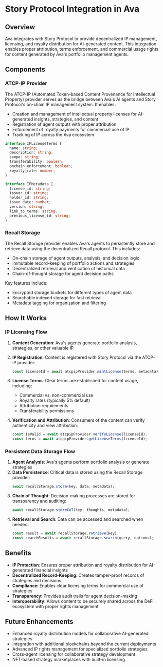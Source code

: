 # Story Protocol Integration in Ava

## Overview

Ava integrates with Story Protocol to provide decentralized IP management, licensing, and royalty distribution for AI-generated content. This integration enables proper attribution, terms enforcement, and commercial usage rights for content generated by Ava's portfolio management agents.

## Components

### ATCP-IP Provider

The ATCP-IP (Automated Token-based Content Provenance for Intellectual Property) provider serves as the bridge between Ava's AI agents and Story Protocol's on-chain IP management system. It enables:

- Creation and management of intellectual property licenses for AI-generated insights, strategies, and content
- Registration of agent outputs with proper attribution
- Enforcement of royalty payments for commercial use of IP
- Tracking of IP across the Ava ecosystem

```typescript
interface IPLicenseTerms {
  name: string;
  description: string;
  scope: string;
  transferability: boolean;
  onchain_enforcement: boolean;
  royalty_rate: number;
}

interface IPMetadata {
  license_id: string;
  issuer_id: string;
  holder_id: string;
  issue_date: number;
  version: string;
  link_to_terms: string;
  previous_license_id: string;
}
```

### Recall Storage

The Recall Storage provider enables Ava's agents to persistently store and retrieve data using the decentralized Recall protocol. This includes:

- On-chain storage of agent outputs, analysis, and decision logic
- Immutable record-keeping of portfolio actions and strategies
- Decentralized retrieval and verification of historical data
- Chain-of-thought storage for agent decision paths

Key features include:
- Encrypted storage buckets for different types of agent data
- Searchable indexed storage for fast retrieval
- Metadata tagging for organization and filtering

## How It Works

### IP Licensing Flow

1. **Content Generation**: Ava's agents generate portfolio analysis, strategies, or other valuable IP
2. **IP Registration**: Content is registered with Story Protocol via the ATCP-IP provider:
   ```typescript
   const licenseId = await atcpipProvider.mintLicense(terms, metadata);
   ```
3. **License Terms**: Clear terms are established for content usage, including:
   - Commercial vs. non-commercial use
   - Royalty rates (typically 5% default)
   - Attribution requirements
   - Transferability permissions

4. **Verification and Attribution**: Consumers of the content can verify authenticity and view attribution:
   ```typescript
   const isValid = await atcpipProvider.verifyLicense(licenseId);
   const terms = await atcpipProvider.getLicenseTerms(licenseId);
   ```

### Persistent Data Storage Flow

1. **Agent Analysis**: Ava's agents perform portfolio analysis or generate strategies
2. **Data Persistence**: Critical data is stored using the Recall Storage provider:
   ```typescript
   await recallStorage.store(key, data, metadata);
   ```
3. **Chain of Thought**: Decision-making processes are stored for transparency and auditing:
   ```typescript
   await recallStorage.storeCoT(key, thoughts, metadata);
   ```
4. **Retrieval and Search**: Data can be accessed and searched when needed:
   ```typescript
   const result = await recallStorage.retrieve(key);
   const searchResults = await recallStorage.search(query, options);
   ```

## Benefits

- **IP Protection**: Ensures proper attribution and royalty distribution for AI-generated financial insights
- **Decentralized Record-Keeping**: Creates tamper-proof records of strategies and decisions
- **Compliance**: Enables clear licensing terms for commercial use of strategies
- **Transparency**: Provides audit trails for agent decision-making
- **Interoperability**: Allows content to be securely shared across the DeFi ecosystem with proper rights management

## Future Enhancements

- Enhanced royalty distribution models for collaborative AI-generated strategies
- Integration with additional blockchains beyond the current deployments
- Advanced IP rights management for specialized portfolio strategies
- Cross-agent licensing for collaborative strategy development
- NFT-based strategy marketplaces with built-in licensing

